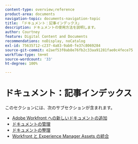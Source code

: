 ```yaml
---
content-type: overview;reference
product-area: documents
navigation-topic: documents-navigation-topic
title: 「ドキュメント：記事インデックス」
description: ドキュメントの使用方法を説明します。
author: Courtney
feature: Digital Content and Documents
recommendations: noDisplay, noCatalog
exl-id: 75635712-c237-4a83-9ab0-fe37c8069284
source-git-commit: e2aef53f0ab8e76fb2c33aa91281fae0c4fece75
workflow-type: tm+mt
source-wordcount: '33'
ht-degree: 100%

---
```


# ドキュメント：記事インデックス

<!-- Audited: 1/2024 -->

このセクションには、次のサブセクションが含まれます。

* [Adobe Workfront への新しいドキュメントの追加](../documents/adding-documents-to-workfront/add-new-documents-to-workfront.md)
* [ドキュメントの管理](../documents/managing-documents/manage-documents.md)
* [ドキュメントの整理](../documents/organizing-documents/organize-documents.md)
* [Workfront と Experience Manager Assets の統合](../documents/workfront-and-experience-manager-integrations/wf-experience-manager-integrations.md)

